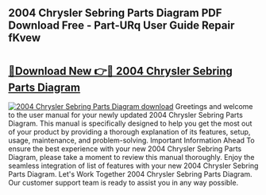 ## 2004 Chrysler Sebring Parts Diagram PDF Download Free - Part-URq User Guide Repair fKvew

# <h2><a href="http://dfmtbl.blite.top/?on=2004+Chrysler+Sebring+Parts+Diagram">🔗Download New 👉🔴 2004 Chrysler Sebring Parts Diagram</a></h2>

[![2004 Chrysler Sebring Parts Diagram download](https://i.imgur.com/lujVjoI.png)](http://dfmtbl.blite.top/?on=2004+Chrysler+Sebring+Parts+Diagram)
Greetings and welcome to the user manual for your newly updated 2004 Chrysler Sebring Parts Diagram. This manual is specifically designed to help you get the most out of your product by providing a thorough explanation of its features, setup, usage, maintenance, and problem-solving. Important Information Ahead To ensure the best experience with your new 2004 Chrysler Sebring Parts Diagram, please take a moment to review this manual thoroughly. Enjoy the seamless integration of list of features with your new 2004 Chrysler Sebring Parts Diagram. Let's Work Together 2004 Chrysler Sebring Parts Diagram. Our customer support team is ready to assist you in any way possible.
